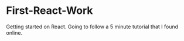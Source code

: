 # First-React-Work

Getting started on React.
Going to follow a 5 minute tutorial that I found online.
